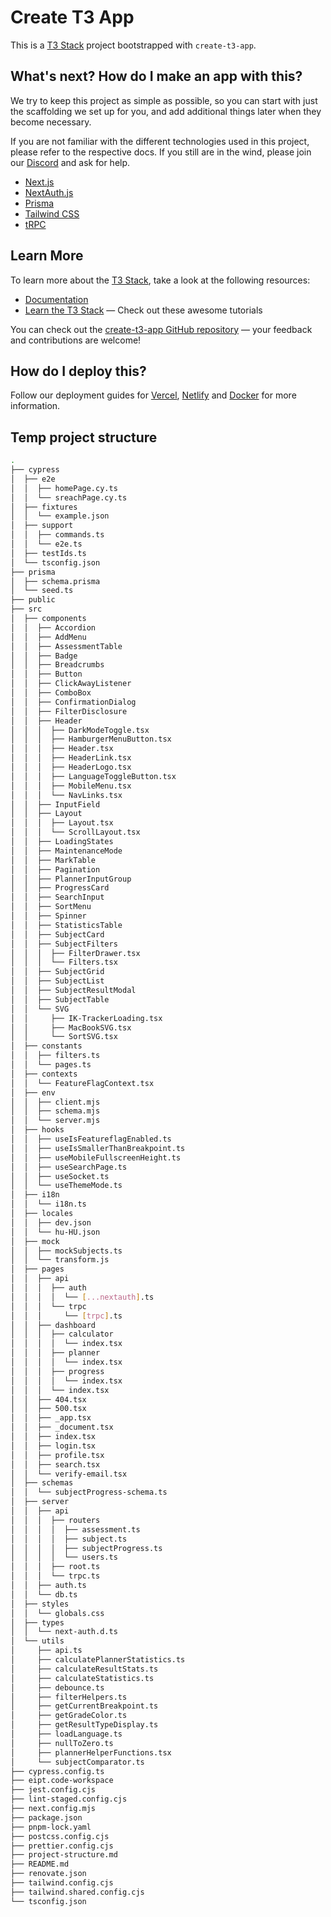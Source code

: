 # Create T3 App

This is a [T3 Stack](https://create.t3.gg/) project bootstrapped with `create-t3-app`.

## What's next? How do I make an app with this?

We try to keep this project as simple as possible, so you can start with just the scaffolding we set up for you, and add additional things later when they become necessary.

If you are not familiar with the different technologies used in this project, please refer to the respective docs. If you still are in the wind, please join our [Discord](https://t3.gg/discord) and ask for help.

- [Next.js](https://nextjs.org)
- [NextAuth.js](https://next-auth.js.org)
- [Prisma](https://prisma.io)
- [Tailwind CSS](https://tailwindcss.com)
- [tRPC](https://trpc.io)

## Learn More

To learn more about the [T3 Stack](https://create.t3.gg/), take a look at the following resources:

- [Documentation](https://create.t3.gg/)
- [Learn the T3 Stack](https://create.t3.gg/en/faq#what-learning-resources-are-currently-available) — Check out these awesome tutorials

You can check out the [create-t3-app GitHub repository](https://github.com/t3-oss/create-t3-app) — your feedback and contributions are welcome!

## How do I deploy this?

Follow our deployment guides for [Vercel](https://create.t3.gg/en/deployment/vercel), [Netlify](https://create.t3.gg/en/deployment/netlify) and [Docker](https://create.t3.gg/en/deployment/docker) for more information.

## Temp project structure

```bash
.
├── cypress
│  ├── e2e
│  │  ├── homePage.cy.ts
│  │  └── sreachPage.cy.ts
│  ├── fixtures
│  │  └── example.json
│  ├── support
│  │  ├── commands.ts
│  │  └── e2e.ts
│  ├── testIds.ts
│  └── tsconfig.json
├── prisma
│  ├── schema.prisma
│  └── seed.ts
├── public
├── src
│  ├── components
│  │  ├── Accordion
│  │  ├── AddMenu
│  │  ├── AssessmentTable
│  │  ├── Badge
│  │  ├── Breadcrumbs
│  │  ├── Button
│  │  ├── ClickAwayListener
│  │  ├── ComboBox
│  │  ├── ConfirmationDialog
│  │  ├── FilterDisclosure
│  │  ├── Header
│  │  │  ├── DarkModeToggle.tsx
│  │  │  ├── HamburgerMenuButton.tsx
│  │  │  ├── Header.tsx
│  │  │  ├── HeaderLink.tsx
│  │  │  ├── HeaderLogo.tsx
│  │  │  ├── LanguageToggleButton.tsx
│  │  │  ├── MobileMenu.tsx
│  │  │  └── NavLinks.tsx
│  │  ├── InputField
│  │  ├── Layout
│  │  │  ├── Layout.tsx
│  │  │  └── ScrollLayout.tsx
│  │  ├── LoadingStates
│  │  ├── MaintenanceMode
│  │  ├── MarkTable
│  │  ├── Pagination
│  │  ├── PlannerInputGroup
│  │  ├── ProgressCard
│  │  ├── SearchInput
│  │  ├── SortMenu
│  │  ├── Spinner
│  │  ├── StatisticsTable
│  │  ├── SubjectCard
│  │  ├── SubjectFilters
│  │  │  ├── FilterDrawer.tsx
│  │  │  └── Filters.tsx
│  │  ├── SubjectGrid
│  │  ├── SubjectList
│  │  ├── SubjectResultModal
│  │  ├── SubjectTable
│  │  └── SVG
│  │     ├── IK-TrackerLoading.tsx
│  │     ├── MacBookSVG.tsx
│  │     └── SortSVG.tsx
│  ├── constants
│  │  ├── filters.ts
│  │  └── pages.ts
│  ├── contexts
│  │  └── FeatureFlagContext.tsx
│  ├── env
│  │  ├── client.mjs
│  │  ├── schema.mjs
│  │  └── server.mjs
│  ├── hooks
│  │  ├── useIsFeatureflagEnabled.ts
│  │  ├── useIsSmallerThanBreakpoint.ts
│  │  ├── useMobileFullscreenHeight.ts
│  │  ├── useSearchPage.ts
│  │  ├── useSocket.ts
│  │  └── useThemeMode.ts
│  ├── i18n
│  │  └── i18n.ts
│  ├── locales
│  │  ├── dev.json
│  │  └── hu-HU.json
│  ├── mock
│  │  ├── mockSubjects.ts
│  │  └── transform.js
│  ├── pages
│  │  ├── api
│  │  │  ├── auth
│  │  │  │  └── [...nextauth].ts
│  │  │  └── trpc
│  │  │     └── [trpc].ts
│  │  ├── dashboard
│  │  │  ├── calculator
│  │  │  │  └── index.tsx
│  │  │  ├── planner
│  │  │  │  └── index.tsx
│  │  │  ├── progress
│  │  │  │  └── index.tsx
│  │  │  └── index.tsx
│  │  ├── 404.tsx
│  │  ├── 500.tsx
│  │  ├── _app.tsx
│  │  ├── _document.tsx
│  │  ├── index.tsx
│  │  ├── login.tsx
│  │  ├── profile.tsx
│  │  ├── search.tsx
│  │  └── verify-email.tsx
│  ├── schemas
│  │  └── subjectProgress-schema.ts
│  ├── server
│  │  ├── api
│  │  │  ├── routers
│  │  │  │  ├── assessment.ts
│  │  │  │  ├── subject.ts
│  │  │  │  ├── subjectProgress.ts
│  │  │  │  └── users.ts
│  │  │  ├── root.ts
│  │  │  └── trpc.ts
│  │  ├── auth.ts
│  │  └── db.ts
│  ├── styles
│  │  └── globals.css
│  ├── types
│  │  └── next-auth.d.ts
│  └── utils
│     ├── api.ts
│     ├── calculatePlannerStatistics.ts
│     ├── calculateResultStats.ts
│     ├── calculateStatistics.ts
│     ├── debounce.ts
│     ├── filterHelpers.ts
│     ├── getCurrentBreakpoint.ts
│     ├── getGradeColor.ts
│     ├── getResultTypeDisplay.ts
│     ├── loadLanguage.ts
│     ├── nullToZero.ts
│     ├── plannerHelperFunctions.tsx
│     └── subjectComparator.ts
├── cypress.config.ts
├── eipt.code-workspace
├── jest.config.cjs
├── lint-staged.config.cjs
├── next.config.mjs
├── package.json
├── pnpm-lock.yaml
├── postcss.config.cjs
├── prettier.config.cjs
├── project-structure.md
├── README.md
├── renovate.json
├── tailwind.config.cjs
├── tailwind.shared.config.cjs
└── tsconfig.json
```
